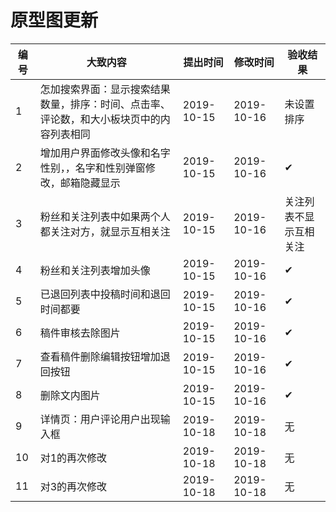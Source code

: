# 原型图更新

| 编号 | 大致内容                                                                                 | 提出时间   | 修改时间   | 验收结果               |
| ---- | ---------------------------------------------------------------------------------------- | ---------- | ---------- | ---------------------- |
| 1    | 怎加搜索界面：显示搜索结果数量，排序：时间、点击率、评论数，和大小板块页中的内容列表相同 | 2019-10-15 | 2019-10-16 | 未设置排序             |
| 2    | 增加用户界面修改头像和名字性别，，名字和性别弹窗修改，邮箱隐藏显示                       | 2019-10-15 | 2019-10-16 | ✔                      |
| 3    | 粉丝和关注列表中如果两个人都关注对方，就显示互相关注                                     | 2019-10-15 | 2019-10-16 | 关注列表不显示互相关注 |
| 4    | 粉丝和关注列表增加头像                                                                   | 2019-10-15 | 2019-10-16 | ✔                      |
| 5    | 已退回列表中投稿时间和退回时间都要                                                       | 2019-10-15 | 2019-10-16 | ✔                      |
| 6    | 稿件审核去除图片                                                                         | 2019-10-15 | 2019-10-16 | ✔                      |
| 7    | 查看稿件删除编辑按钮增加退回按钮                                                         | 2019-10-15 | 2019-10-16 | ✔                      |
| 8    | 删除文内图片                                                                             | 2019-10-15 | 2019-10-16 | ✔                      |
| 9    | 详情页：用户评论用户出现输入框                                                           | 2019-10-18 | 2019-10-18 | 无                     |
| 10    | 对1的再次修改                                                           | 2019-10-18 | 2019-10-18 | 无                     |
| 11    | 对3的再次修改                                                           | 2019-10-18 | 2019-10-18 | 无                     |
